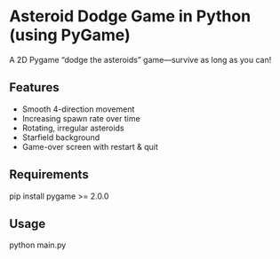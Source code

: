 # Asteroid Dodge Game in Python (using PyGame)

A 2D Pygame “dodge the asteroids” game—survive as long as you can!

## Features
- Smooth 4-direction movement  
- Increasing spawn rate over time  
- Rotating, irregular asteroids  
- Starfield background  
- Game-over screen with restart & quit

## Requirements
pip install pygame >= 2.0.0

## Usage
python main.py

